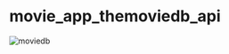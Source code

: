 # movie_app_themoviedb_api
![moviedb](https://user-images.githubusercontent.com/46208188/201421380-30fa01db-b259-4e36-a593-e1ed875ded22.gif)
